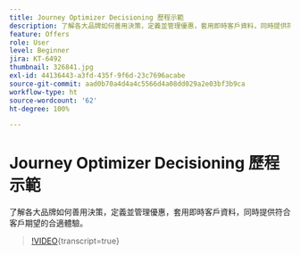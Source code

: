 ```yaml
---
title: Journey Optimizer Decisioning 歷程示範
description: 了解各大品牌如何善用決策，定義並管理優惠，套用即時客戶資料，同時提供符合客戶期望的合適體驗。
feature: Offers
role: User
level: Beginner
jira: KT-6492
thumbnail: 326841.jpg
exl-id: 44136443-a3fd-435f-9f6d-23c7696acabe
source-git-commit: aad0b70a4d4a4c5566d4a08dd029a2e03bf3b9ca
workflow-type: ht
source-wordcount: '62'
ht-degree: 100%

---
```


# Journey Optimizer Decisioning 歷程示範

了解各大品牌如何善用決策，定義並管理優惠，套用即時客戶資料，同時提供符合客戶期望的合適體驗。

>[!VIDEO](https://video.tv.adobe.com/v/3451100?quality=12&learn=on){transcript=true}
